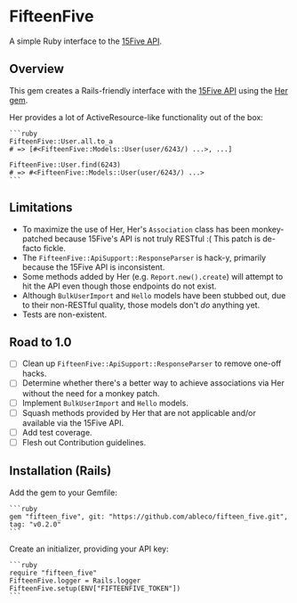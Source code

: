 # FifteenFive

A simple Ruby interface to the [15Five API](https://my.15five.com/api/public/).

## Overview

This gem creates a Rails-friendly interface with the [15Five API](https://my.15five.com/api/public/)
using the [Her gem](https://github.com/remiprev/her).

Her provides a lot of ActiveResource-like functionality out of the box:

    ```ruby
    FifteenFive::User.all.to_a
    # => [#<FifteenFive::Models::User(user/6243/) ...>, ...]

    FifteenFive::User.find(6243)
    # => #<FifteenFive::Models::User(user/6243/) ...>
    ```

## Limitations

* To maximize the use of Her, Her's `Association` class has been monkey-patched
  because 15Five's API is not truly RESTful :( This patch is de-facto fickle.
* The `FifteenFive::ApiSupport::ResponseParser` is hack-y, primarily because
  the 15Five API is inconsistent.
* Some methods added by Her (e.g. `Report.new().create`) will attempt to hit
  the API even though those endpoints do not exist.
* Although `BulkUserImport` and `Hello` models have been stubbed out, due to
  their non-RESTful quality, those models don't _do_ anything yet.
* Tests are non-existent.

## Road to 1.0

* [ ] Clean up `FifteenFive::ApiSupport::ResponseParser` to remove one-off
      hacks.
* [ ] Determine whether there's a better way to achieve associations via Her
      without the need for a monkey patch.
* [ ] Implement `BulkUserImport` and `Hello` models.
* [ ] Squash methods provided by Her that are not applicable and/or available
      via the 15Five API.
* [ ] Add test coverage.
* [ ] Flesh out Contribution guidelines.

## Installation (Rails)

Add the gem to your Gemfile:

    ```ruby
    gem "fifteen_five", git: "https://github.com/ableco/fifteen_five.git", tag: "v0.2.0"
    ```

Create an initializer, providing your API key:

    ```ruby
    require "fifteen_five"
    FifteenFive.logger = Rails.logger
    FifteenFive.setup(ENV["FIFTEENFIVE_TOKEN"])
    ```
